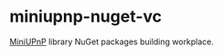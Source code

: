 # miniupnp-nuget-vc
[MiniUPnP](https://github.com/miniupnp/miniupnp) library NuGet packages building workplace.
